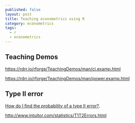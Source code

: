 ```yaml
---
published: false
layout: post
title: Teaching econometrics using R
category: econometrics
tags:
  - r
  - econometrics
---
```



## Teaching Demos

https://rdrr.io/rforge/TeachingDemos/man/ci.examp.html

https://rdrr.io/rforge/TeachingDemos/man/power.examp.html


## Type II error

 [How do I find the probability of a type II error?](http://stats.stackexchange.com/questions/7402/how-do-i-find-the-probability-of-a-type-ii-error/7404#7404).
 
 http://www.intuitor.com/statistics/T1T2Errors.html
